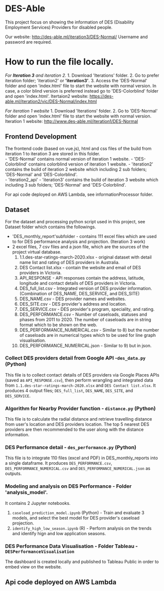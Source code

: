 # DES-Able

This project focus on showing the information of DES (Disability Employment Services) Providers for disabled people. 

Our website: http://des-able.ml/iteration3/DES-Normal/
Username and password are required. 

# How to run the file locally.

*For **Iteration 3** and iteration 2.*
    1. Download 'Iterations' folder.
    2. Go to prefer iteration folder; 'iteration2' or **'iteration3'**.
    3. Access the 'DES-Normal' folder and open 'index.html' file to start the website with normal version. In case, a color blind version is preferred instead go to 'DES-Colorblind' folder and open 'index.html'.
    Itertaion2 website: https://des-able.ml/iteration2/vic/DES-Normal/index.html

*For iteration 1 website*
    1. Download 'Iterations' folder.
    2. Go to 'DES-Normal' folder and open 'index.html' file to start the website with normal version.
    Iteration 1 website: http://www.des-able.ml/iteration1/DES-Normal 
      
## Frontend Development
The frontend code (based on vue.js), html and css files of the build from iteration 1 to iteration 3 are stored in this folder.   
      - 'DES-Normal' contains normal version of iteration 1 website.
      - 'DES-Colorblind' contains colorblind version of iteration 1 website. 
      - 'iteration2' contains the build of iteration 2 website which including 2 sub folders; 'DES-Normal' and 'DES-Colorblind'.  
      - 'iteration2_api'
      - 'iteration3' contains the build of iteration 3 website which including 3 sub folders; 'DES-Normal' and 'DES-Colorblind'.  
          
For api code deployed on AWS Lambda, see informationProcessor folder.

## Dataset
For the dataset and processing python script used in this project, see Dataset folder which contains the followings.
  - 'DES_monthly_report'subfolder - contains 111 excel files which are used to for DES performance analysis and projection. (Iteration 3 work) 
  - 2 excel files, 7 csv files and a json file, which are the sources of the project virtual database. 
      1) 1.1.des-star-ratings-march-2020.xlsx - original dataset with detail name list and rating of DES providers in Australia.
      2) DES Contact list.xlsx - contain the website and email of DES providers in Victoria.
      3) API_RESPONSE - API responses contain the address, latitude, longitude and contact details of DES providers in Victoria.
      4) DES_full_list.csv - Integrated version of DES provider information. (Combination of DES_NAME, DES_SERVICE, and DES_SITE)
      5) DES_NAME.csv - DES provider names and websites.
      6) DES_SITE.csv - DES provider's address and location.
      7) DES_SERVICE.csv - DES provider's program, speciality, and rating. 
      8) DES_PERFORMANCE.csv - Number of caseloads, statuses and phases from 2011 to 2020. The number of caseloads are in string format which to be shown on the web.  
      9) DES_PERFORMANCE_NUMERICAL.csv - Similar to 8) but the number of caseloads are in numerical types which to be used for line graph visualisation. 
      10) DES_PERFORMANCE_NUMERICAL.json - Similar to 9) but in json. 

### Collect DES providers detail from Google API -`des_data.py` (Python)
This file is to collect contact details of DES providers via Google Places APIs (saved as `API_RESPONSE.csv`), then perform wrangling and integrated data from `1.1.des-star-ratings-march-2020.xlsx` and `DES Contact list.xlsx`. It produces 4 output files; `DES_full_list`, `DES_NAME`, `DES_SITE`, and `DES_SERVICE`.

### Algorithm for Nearby Provider function - `distance.py` (Python)
This file is to calculate the radial distance and retrieve travelling distance from user's location and DES providers
location. The top 5 nearest DES providers are then recommended to the user along with the distance information.

### DES Performance detail - `des_performance.py` (Python)
This file is to integrate 110 files (excel and PDF) in DES_monthly_reports into a single dataframe. It produces `DES_PERFORMANCE.csv`, `DES_PERFORMANCE_NUMERICAL.csv` and `DES_PERFORMANCE_NUMERICAL.json` as outputs. 

### Modeling and analysis on DES Performance - Folder 'analysis_model'.
It contains 2 Jupyter notebooks. 
1) `caseload_prediction_model.ipynb` (Python) - Train and evaluate 3 models, and select the best model for DES provider's caseload projection. 
2) `identify_high_low_season.ipynb` (R) - Perform analysis on the trends and identify hign and low application seasons.

### DES Performance Data Visualisation - Folder Tableau - `DESPerformanceVisualisation`
The dashboard is created locally and published to Tableau Public in order to embed view on the website. 


## Api code deployed on AWS Lambda
